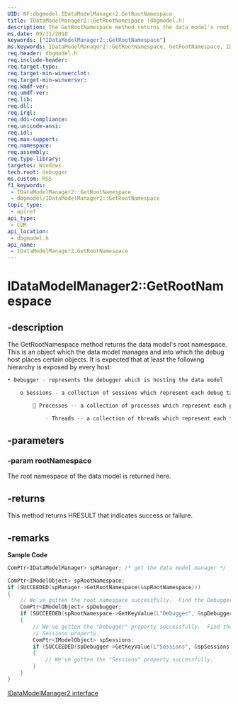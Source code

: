 ```yaml
---
UID: NF:dbgmodel.IDataModelManager2.GetRootNamespace
title: IDataModelManager2::GetRootNamespace (dbgmodel.h)
description: The GetRootNamespace method returns the data model's root namespace. This is an object which the data model manages and into which the debug host places certain objects.
ms.date: 09/11/2018
keywords: ["IDataModelManager2::GetRootNamespace"]
ms.keywords: IDataModelManager2::GetRootNamespace, GetRootNamespace, IDataModelManager2.GetRootNamespace, IDataModelManager2::GetRootNamespace, IDataModelManager2.GetRootNamespace
req.header: dbgmodel.h
req.include-header: 
req.target-type: 
req.target-min-winverclnt: 
req.target-min-winversvr: 
req.kmdf-ver: 
req.umdf-ver: 
req.lib: 
req.dll: 
req.irql: 
req.ddi-compliance: 
req.unicode-ansi: 
req.idl: 
req.max-support: 
req.namespace: 
req.assembly: 
req.type-library: 
targetos: Windows
tech.root: debugger
ms.custom: RS5
f1_keywords:
 - IDataModelManager2::GetRootNamespace
 - dbgmodel/IDataModelManager2::GetRootNamespace
topic_type:
 - apiref
api_type:
 - COM
api_location:
 - dbgmodel.h
api_name:
 - IDataModelManager2.GetRootNamespace
---
```


# IDataModelManager2::GetRootNamespace


## -description

The GetRootNamespace method returns the data model's root namespace. This is an object which the data model manages and into which the debug host places certain objects. It is expected that at least the following hierarchy is exposed by every host: 

```cpp
• Debugger - represents the debugger which is hosting the data model

    o Sessions - a collection of sessions which represent each debug target 

         Processes -- a collection of processes which represent each process in the debug target 

            - Threads -- a collection of threads which represent each thread within a given process in the debug target
```

## -parameters

### -param rootNamespace

The root namespace of the data model is returned here.

## -returns

This method returns HRESULT that indicates success or failure.

## -remarks

**Sample Code**

```cpp
ComPtr<IDataModelManager> spManager; /* get the data model manager */

ComPtr<IModelObject> spRootNamespace;
if (SUCCEEDED(spManager->GetRootNamespace(&spRootNamespace)))
{
    // We've gotten the root namespace successfully.  Find the Debugger property.
    ComPtr<IModelObject> spDebugger;
    if (SUCCEEDED(spRootNamespace->GetKeyValue(L"Debugger", &spDebugger, nullptr)))
    {
        // We've gotten the "Debugger" property successfully.  Find the 
        // Sessions property.
        ComPtr<IModelObject> spSessions;
        if (SUCCEEDED(spDebugger->GetKeyValue(L"Sessions", &spSessions, nullptr)))
        {
            // We've gotten the "Sessions" property successfully.
        }
    }
}

```


[IDataModelManager2 interface](nn-dbgmodel-idatamodelmanager2.md)

